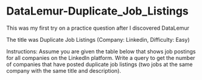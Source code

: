 # DataLemur-Duplicate_Job_Listings
This was my first try on a practice question after I discovered DataLemur

The title was Duplicate Job Listings (Company: Linkedin, Difficulty: Easy)

Instructions:
Assume you are given the table below that shows job postings for all companies on the LinkedIn platform. Write a query to get the number of companies that have posted duplicate job listings (two jobs at the same company with the same title and description).
